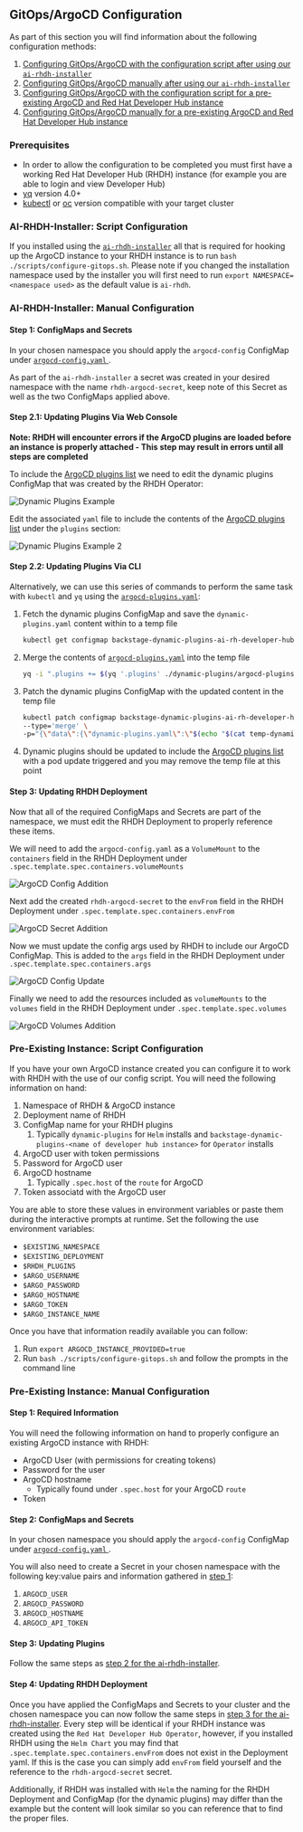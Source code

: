 ## GitOps/ArgoCD Configuration

As part of this section you will find information about the following configuration methods:

1. [Configuring GitOps/ArgoCD with the configuration script after using our `ai-rhdh-installer`](#ai-rhdh-installer-script-configuration)
2. [Configuring GitOps/ArgoCD manually after using our `ai-rhdh-installer`](#ai-rhdh-installer-manual-configuration)
3. [Configuring GitOps/ArgoCD with the configuration script for a pre-existing ArgoCD and Red Hat Developer Hub instance](#pre-existing-instance-script-configuration)
4. [Configuring GitOps/ArgoCD manually for a pre-existing ArgoCD and Red Hat Developer Hub instance](#pre-existing-instance-manual-configuration)

### Prerequisites
<!---
TODO: Once RHDH configuration is complete we should link a reference to it here.
-->
- In order to allow the configuration to be completed you must first have a working Red Hat Developer Hub (RHDH) instance (for example you are able to login and view Developer Hub)
- [yq](https://github.com/mikefarah/yq/) version 4.0+
- [kubectl](https://github.com/kubernetes/kubectl) or [oc](https://docs.openshift.com/container-platform/4.16/cli_reference/openshift_cli/getting-started-cli.html) version compatible with your target cluster

### AI-RHDH-Installer: Script Configuration
If you installed using the [`ai-rhdh-installer`](../README.md#install) all that is required for hooking up the ArgoCD instance to your RHDH instance is to run `bash ./scripts/configure-gitops.sh`. Please note if you changed the installation namespace used by the installer you will first need to run `export NAMESPACE=<namespace used>` as the default value is `ai-rhdh`.

### AI-RHDH-Installer: Manual Configuration

#### Step 1: ConfigMaps and Secrets
In your chosen namespace you should apply the `argocd-config` ConfigMap under [`argocd-config.yaml` ](../resources/argocd-config.yaml).

As part of the `ai-rhdh-installer` a secret was created in your desired namespace with the name `rhdh-argocd-secret`, keep note of this Secret as well as the two ConfigMaps applied above.

#### Step 2.1: Updating Plugins Via Web Console
**Note: RHDH will encounter errors if the ArgoCD plugins are loaded before an instance is properly attached - This step may result in errors until all steps are completed**

To include the [ArgoCD plugins list](../dynamic-plugins/argocd-plugins.yaml) we need to edit the dynamic plugins ConfigMap that was created by the RHDH Operator:

![Dynamic Plugins Example](../assets/dynamic-plugins-example.png)

Edit the associated `yaml` file to include the contents of the [ArgoCD plugins list](../dynamic-plugins/argocd-plugins.yaml) under the `plugins` section:

![Dynamic Plugins Example 2](../assets/dynamic-plugins-example-2.png)

#### Step 2.2: Updating Plugins Via CLI

Alternatively, we can use this series of commands to perform the same task with `kubectl` and `yq` using the [`argocd-plugins.yaml`](../dynamic-plugins/argocd-plugins.yaml):

1. Fetch the dynamic plugins ConfigMap and save the `dynamic-plugins.yaml` content within to a temp file
    ```sh
    kubectl get configmap backstage-dynamic-plugins-ai-rh-developer-hub -n ai-rhdh -o yaml | yq '.data["dynamic-plugins.yaml"]' > temp-dynamic-plugins.yaml
    ```
2. Merge the contents of [`argocd-plugins.yaml`](../dynamic-plugins/argocd-plugins.yaml) into the temp file
    ```sh
    yq -i ".plugins += $(yq '.plugins' ./dynamic-plugins/argocd-plugins.yaml -M -o json) | .plugins |= unique_by(.package)" temp-dynamic-plugins.yaml
    ```
3. Patch the dynamic plugins ConfigMap with the updated content in the temp file
    ```sh
    kubectl patch configmap backstage-dynamic-plugins-ai-rh-developer-hub -n ai-rhdh \
    --type='merge' \
    -p="{\"data\":{\"dynamic-plugins.yaml\":\"$(echo "$(cat temp-dynamic-plugins.yaml)" | sed 's/"/\\"/g' | sed 's/$/\\n/g' | tr -d '\n')\"}}"
    ```
4. Dynamic plugins should be updated to include the [ArgoCD plugins list](../dynamic-plugins/argocd-plugins.yaml) with a pod update triggered and you may remove the temp file at this point

#### Step 3: Updating RHDH Deployment
Now that all of the required ConfigMaps and Secrets are part of the namespace, we must edit the RHDH Deployment to properly reference these items.

We will need to add the `argocd-config.yaml` as a `VolumeMount` to the `containers` field in the RHDH Deployment under `.spec.template.spec.containers.volumeMounts`

![ArgoCD Config Addition](../assets/argocd-config-example.png)

Next add the created `rhdh-argocd-secret` to the `envFrom` field in the RHDH Deployment under `.spec.template.spec.containers.envFrom`

![ArgoCD Secret Addition](../assets/argocd-secrets-example.png)

Now we must update the config args used by RHDH to include our ArgoCD ConfigMap. This is added to the `args` field in the RHDH Deployment under `.spec.template.spec.containers.args`

![ArgoCD Config Update](../assets/argocd-config-addition.png)

Finally we need to add the resources included as `volumeMounts` to the `volumes` field in the RHDH Deployment under `.spec.template.spec.volumes`

![ArgoCD Volumes Addition](../assets/argocd-volumes-example.png)

### Pre-Existing Instance: Script Configuration
If you have your own ArgoCD instance created you can configure it to work with RHDH with the use of our config script. You will need the following information on hand:

1. Namespace of RHDH & ArgoCD instance
2. Deployment name of RHDH
3. ConfigMap name for your RHDH plugins
   1. Typically `dynamic-plugins` for `Helm` installs and `backstage-dynamic-plugins-<name of developer hub instance>` for `Operator` installs
4. ArgoCD user with token permissions
5. Password for ArgoCD user
6. ArgoCD hostname
   1. Typically `.spec.host` of the `route` for ArgoCD
7. Token associatd with the ArgoCD user

You are able to store these values in environment variables or paste them during the interactive prompts at runtime. Set the following the use environment variables:
- `$EXISTING_NAMESPACE`
- `$EXISTING_DEPLOYMENT`
- `$RHDH_PLUGINS`
- `$ARGO_USERNAME`
- `$ARGO_PASSWORD`
- `$ARGO_HOSTNAME`
- `$ARGO_TOKEN`
- `$ARGO_INSTANCE_NAME`

Once you have that information readily available you can follow:

1. Run `export ARGOCD_INSTANCE_PROVIDED=true`
2. Run `bash ./scripts/configure-gitops.sh` and follow the prompts in the command line

### Pre-Existing Instance: Manual Configuration

#### Step 1: Required Information
You will need the following information on hand to properly configure an existing ArgoCD instance with RHDH:

- ArgoCD User (with permissions for creating tokens)
- Password for the user
- ArgoCD hostname
  - Typically found under `.spec.host` for your ArgoCD `route`
- Token

#### Step 2: ConfigMaps and Secrets
In your chosen namespace you should apply the `argocd-config` ConfigMap under [`argocd-config.yaml` ](../resources/argocd-config.yaml).

You will also need to create a Secret in your chosen namespace with the following key:value pairs and information gathered in [step 1](#step-1-required-information):
1. `ARGOCD_USER`
2. `ARGOCD_PASSWORD`
3. `ARGOCD_HOSTNAME`
4. `ARGOCD_API_TOKEN`

#### Step 3: Updating Plugins
Follow the same steps as [step 2 for the ai-rhdh-installer](#step-2-updating-plugins).

#### Step 4: Updating RHDH Deployment
Once you have applied the ConfigMaps and Secrets to your cluster and the chosen namespace you can now follow the same steps in [step 3 for the ai-rhdh-installer](#step-3-updating-rhdh-deployment). Every step will be identical if your RHDH instance was created using the `Red Hat Developer Hub Operator`, however, if you installed RHDH using the `Helm Chart` you may find that `.spec.template.spec.containers.envFrom` does not exist in the Deployment yaml. If this is the case you can simply add `envFrom` field yourself and the reference to the `rhdh-argocd-secret` secret.

Additionally, if RHDH was installed with `Helm` the naming for the RHDH Deployment and ConfigMap (for the dynamic plugins) may differ than the example but the content will look similar so you can reference that to find the proper files.
